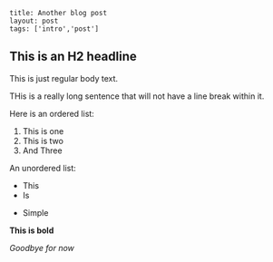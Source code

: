 ```
title: Another blog post
layout: post
tags: ['intro','post']
```

## This is an H2 headline

This is just regular body text.

THis is a really long
sentence that will not have a line
break within it.

Here is an ordered list:

1. This is one
1. This is two
1. And Three

An unordered list:

* This
* Is
- Simple

**This is bold**

_Goodbye for 
now_

